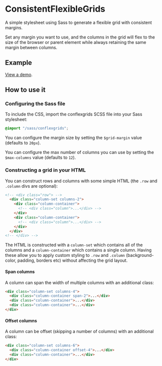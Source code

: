 # ConsistentFlexibleGrids

A simple stylesheet using Sass to generate a flexible grid with consistent margins.

Set any margin you want to use, and the columns in the grid will flex to the size of the browser or parent element while always retaining the same margin between columns.

## Example

[View a demo](http://www.andrewjamestait.co.uk/conflexgrids/).

## How to use it

### Configuring the Sass file

To include the CSS, import the conflexgrids SCSS file into your Sass stylesheet:

```scss
@import "/sass/conflexgrids";
```

You can configure the margin size by setting the `$grid-margin` value (defaults to `20px`).

You can configure the max number of columns you can use by setting the `$max-columns` value (defaults to `12`).

### Constructing a grid in your HTML

You can construct rows and columns with some simple HTML (the `.row` and `.column` divs are optional):

```html
<!-- <div class="row"> -->
  <div class="column-set columns-2">
    <div class="column-container">
      <!-- <div class="column">...</div> -->
    </div>
    <div class="column-container">
      <!-- <div class="column">...</div> -->
    </div>
  </div>
<!-- </div> -->
```

The HTML is constructed with a `column-set` which contains all of the columns and a `column-container` which contains a single column. Having these allow you to apply custom styling to `.row` and `.column` (background-color, padding, borders etc) without affecting the grid layout.

#### Span columns

A column can span the width of multiple columns with an additional class:

```html
<div class="column-set columns-4">
  <div class="column-container span-2">...</div>
  <div class="column-container">...</div>
  <div class="column-container">...</div>
</div>
```

#### Offset columns

A column can be offset (skipping a number of columns) with an additional class:

```html
<div class="column-set columns-6">
  <div class="column-container offset-4">...</div>
  <div class="column-container">...</div>
</div>
```

